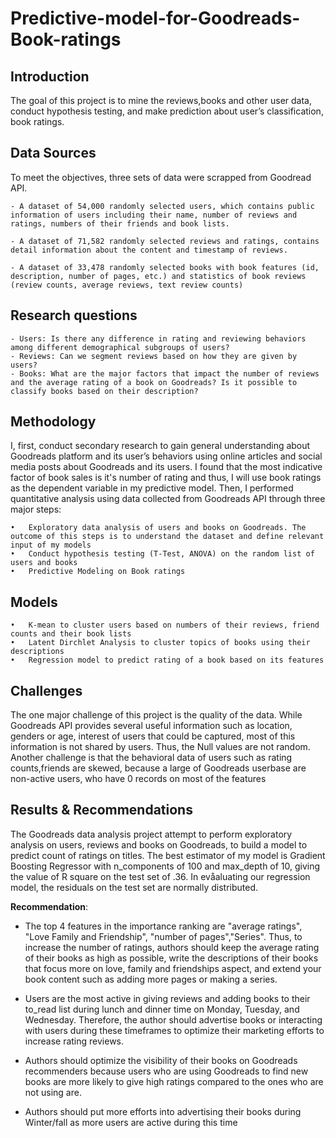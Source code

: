 # Predictive-model-for-Goodreads-Book-ratings

## Introduction
The goal of this project is to mine the reviews,books and other user data, conduct hypothesis testing, and make prediction about user’s classification, book ratings.

## Data Sources 
To meet the objectives, three sets of data were scrapped from Goodread API.

    - A dataset of 54,000 randomly selected users, which contains public information of users including their name, number of reviews and ratings, numbers of their friends and book lists. 
 
    - A dataset of 71,582 randomly selected reviews and ratings, contains detail information about the content and timestamp of reviews.
    
    - A dataset of 33,478 randomly selected books with book features (id, description, number of pages, etc.) and statistics of book reviews (review counts, average reviews, text review counts)

## Research questions
    - Users: Is there any difference in rating and reviewing behaviors among different demographical subgroups of users? 
    - Reviews: Can we segment reviews based on how they are given by users?
    - Books: What are the major factors that impact the number of reviews and the average rating of a book on Goodreads? Is it possible to classify books based on their description?

## Methodology
I, first, conduct secondary research to gain general understanding about Goodreads platform and its user’s behaviors using online articles and social media posts about Goodreads and its users. I found that the most indicative factor of book sales is it's number of rating and thus, I will use book ratings as the dependent variable in my predictive model. Then, I performed quantitative analysis using data collected from Goodreads API through three major steps:

    •	Exploratory data analysis of users and books on Goodreads. The outcome of this steps is to understand the dataset and define relevant input of my models
    •	Conduct hypothesis testing (T-Test, ANOVA) on the random list of users and books 
    •	Predictive Modeling on Book ratings

## Models
    •	K-mean to cluster users based on numbers of their reviews, friend counts and their book lists
    •	Latent Dirchlet Analysis to cluster topics of books using their descriptions
    •	Regression model to predict rating of a book based on its features

## Challenges
The one major challenge of this project is the quality of the data. While Goodreads API provides several useful information such as location, genders or age, interest of users that could be captured, most of this information is not shared by users. Thus, the Null values are not random. 
Another challenge is that the behavioral data of users such as rating counts,friends are skewed, because a large of Goodreads userbase are non-active users, who have 0 records on most of the features

## Results & Recommendations

The Goodreads data analysis project attempt to perform exploratory analysis on users, reviews and books on Goodreads, to build a model to predict count of ratings on titles. The best estimator of my model is Gradient Boosting Regressor with n_components of 100 and max_depth of 10, giving the value of R square on the test set of .36. In evåaluating our regression model, the residuals on the test set are normally distributed.


**Recommendation**:
- The top 4 features in the importance ranking are "average ratings", "Love Family and Friendship", "number of pages","Series". Thus, to increase the number of ratings, authors should keep the average rating of their books as high as possible, write the descriptions of their books that focus more on love, family and friendships aspect, and extend your book content such as adding more pages or making a series.


- Users are the most active in giving reviews and adding books to their to_read list during lunch and dinner time on Monday, Tuesday, and Wednesday. Therefore, the author should advertise books or interacting with users during these timeframes to optimize their marketing efforts to increase rating reviews.


- Authors should optimize the visibility of their books on Goodreads recommenders because users who are using Goodreads to find new books are more likely to give high ratings compared to the ones who are not using are.


- Authors should put more efforts into advertising their books during Winter/fall as more users are active during this time

